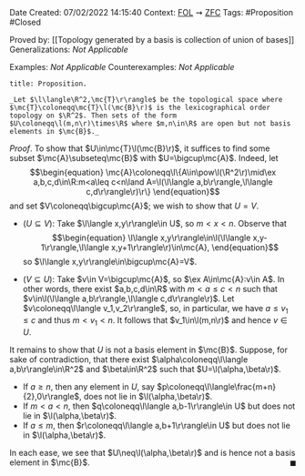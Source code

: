 <br />
<br />

Date Created: 07/02/2022 14:15:40
Context: [$\textrm{FOL}$](obsidian://open?file=First%20Order%20Logic)$\,\,\rightsquigarrow\,\,$[$\textrm{ZFC}$](obsidian://open?file=Zermelo-Fraenkel%20Set%20Theory%20with%20Choice)
Tags: #Proposition #Closed 

Proved by: [[Topology generated by a basis is collection of union of bases]]
Generalizations: _Not Applicable_

Examples: _Not Applicable_
Counterexamples: _Not Applicable_

``` ad-Proposition
title: Proposition.

_Let $\l\langle\R^2,\mc{T}\r\rangle$ be the topological space where $\mc{T}\coloneqq\mc{T}\l(\mc{B}\r)$ is the lexicographical order topology on $\R^2$. Then sets of the form $U\coloneqq\l(m,n\r)\times\R$ where $m,n\in\R$ are open but not basis elements in $\mc{B}$._

```

_Proof_. To show that $U\in\mc{T}\l(\mc{B}\r)$, it suffices to find some subset $\mc{A}\subseteq\mc{B}$ with $U=\bigcup\mc{A}$. Indeed, let
$$\begin{equation}
    \mc{A}\coloneqq\l\{A\in\pow\l(\R^2\r)\mid\ex a,b,c,d\in\R:m<a\leq c<n\land A=\l(\l\langle a,b\r\rangle,\l\langle c,d\r\rangle\r)\r\}
\end{equation}$$
and set $V\coloneqq\bigcup\mc{A}$; we wish to show that $U=V$.
* ($U\subseteq V$): Take $\l\langle x,y\r\rangle\in U$, so $m<x<n$. Observe that
$$\begin{equation}
    \l\langle x,y\r\rangle\in\l(\l\langle x,y-1\r\rangle,\l\langle x,y+1\r\rangle\r)\in\mc{A},
\end{equation}$$
so $\l\langle x,y\r\rangle\in\bigcup\mc{A}=V$.

* ($V\subseteq U$): Take $v\in V=\bigcup\mc{A}$, so $\ex A\in\mc{A}:v\in A$. In other words, there exist $a,b,c,d\in\R$ with $m<a\leq c< n$ such that $v\in\l(\l\langle a,b\r\rangle,\l\langle c,d\r\rangle\r)$. Let $v\coloneqq\l\langle v_1,v_2\r\rangle$, so, in particular, we have $a\leq v_1\leq c$ and thus $m<v_1<n$. It follows that $v_1\in\l(m,n\r)$ and hence $v\in U$.

It remains to show that $U$ is not a basis element in $\mc{B}$. Suppose, for sake of contradiction, that there exist $\alpha\coloneqq\l\langle a,b\r\rangle\in\R^2$ and $\beta\in\R^2$ such that $U=\l(\alpha,\beta\r)$.
* If $a\geq n$, then any element in $U$, say $p\coloneqq\l\langle\frac{m+n}{2},0\r\rangle$, does not lie in $\l(\alpha,\beta\r)$.
* If $m<a<n$, then $q\coloneqq\l\langle a,b-1\r\rangle\in U$ but does not lie in $\l(\alpha,\beta\r)$.
* If $a\leq m$, then $r\coloneqq\l\langle a,b+1\r\rangle\in U$ but does not lie in $\l(\alpha,\beta\r)$.

In each ease, we see that $U\neq\l(\alpha,\beta\r)$ and is hence not a basis element in $\mc{B}$.<span style="float:right;">$\blacksquare$</span>
